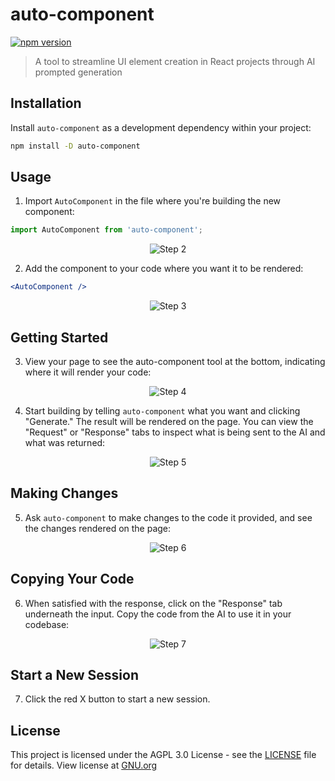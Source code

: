 # auto-component

[![npm version](https://badge.fury.io/js/auto-component.svg)](https://www.npmjs.com/package/auto-component)

> A tool to streamline UI element creation in React projects through AI prompted generation

## Installation

Install `auto-component` as a development dependency within your project:

```bash
npm install -D auto-component
```

## Usage

1. Import `AutoComponent` in the file where you're building the new component:

```javascript
import AutoComponent from 'auto-component';
```

<div style="text-align: center;">
  <img src="https://i.imgur.com/v18uMyR.png" alt="Step 2" style="max-width: 100%; height: auto;">
</div>

2. Add the component to your code where you want it to be rendered:

```jsx
<AutoComponent />
```

<div style="text-align: center;">
  <img src="https://i.imgur.com/Hh4MV4W.png" alt="Step 3" style="max-width: 100%; height: auto;">
</div>

## Getting Started

3. View your page to see the auto-component tool at the bottom, indicating where it will render your code:

<div style="text-align: center;">
  <img src="https://i.imgur.com/ItXg9Bd.png" alt="Step 4" style="max-width: 100%; height: auto;">
</div>

4. Start building by telling `auto-component` what you want and clicking "Generate." The result will be rendered on the page. You can view the "Request" or "Response" tabs to inspect what is being sent to the AI and what was returned:

<div style="text-align: center;">
  <img src="https://i.imgur.com/DmXWPdC.gif" alt="Step 5" style="max-width: 100%; height: auto;">
</div>

## Making Changes

5. Ask `auto-component` to make changes to the code it provided, and see the changes rendered on the page:

<div style="text-align: center;">
  <img src="https://i.imgur.com/zSqx9iP.gif" alt="Step 6" style="max-width: 100%; height: auto;">
</div>

## Copying Your Code

6. When satisfied with the response, click on the "Response" tab underneath the input. Copy the code from the AI to use it in your codebase:

<div style="text-align: center;">
  <img src="https://i.imgur.com/m9KpCHL.gif" alt="Step 7" style="max-width: 100%; height: auto;">
</div>

## Start a New Session

7. Click the red X button to start a new session.

## License

This project is licensed under the AGPL 3.0 License - see the [LICENSE](LICENSE) file for details.
View license at [GNU.org](https://www.gnu.org/licenses/agpl-3.0.en.html)